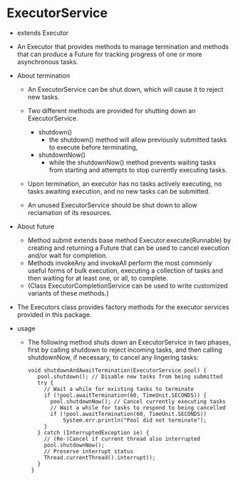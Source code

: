 # ExecutorService

- extends Executor

- An Executor that provides methods to manage termination and methods that can produce a Future for tracking progress of one or more asynchronous tasks.

- About termination
    - An ExecutorService can be shut down, which will cause it to reject new tasks.
    - Two different methods are provided for shutting down an ExecutorService.  
        - shutdown()
            - the shutdown() method will allow previously submitted tasks to execute before terminating,
        - shutdownNow()
            - while the shutdownNow() method prevents waiting tasks from starting and attempts to stop currently executing tasks. 
            
    - Upon termination, an executor has no tasks actively executing, no tasks awaiting execution, and no new tasks can be submitted.
    - An unused ExecutorService should be shut down to allow reclamation of its resources.
    
- About future
    - Method submit extends base method Executor.execute(Runnable) by creating and returning a Future that can be used to cancel execution and/or wait for completion.
    - Methods invokeAny and invokeAll perform the most commonly useful forms of bulk execution, executing a collection of tasks and then waiting for at least one, or all, to complete.
    - (Class ExecutorCompletionService can be used to write customized variants of these methods.)
      
- The Executors class provides factory methods for the executor services provided in this package.
  

- usage
    - The following method shuts down an ExecutorService in two phases, first by calling shutdown to reject incoming tasks, and then calling shutdownNow, if necessary, to cancel any lingering tasks:
        ```
        void shutdownAndAwaitTermination(ExecutorService pool) {
           pool.shutdown(); // Disable new tasks from being submitted
           try {
             // Wait a while for existing tasks to terminate
             if (!pool.awaitTermination(60, TimeUnit.SECONDS)) {
               pool.shutdownNow(); // Cancel currently executing tasks
               // Wait a while for tasks to respond to being cancelled
               if (!pool.awaitTermination(60, TimeUnit.SECONDS))
                   System.err.println("Pool did not terminate");
             }
           } catch (InterruptedException ie) {
             // (Re-)Cancel if current thread also interrupted
             pool.shutdownNow();
             // Preserve interrupt status
             Thread.currentThread().interrupt();
           }
         }
        ```